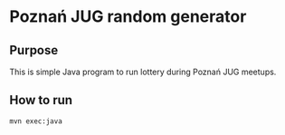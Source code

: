 # Poznań JUG random generator

## Purpose

This is simple Java program to run lottery during Poznań JUG meetups.

## How to run

`mvn exec:java`
